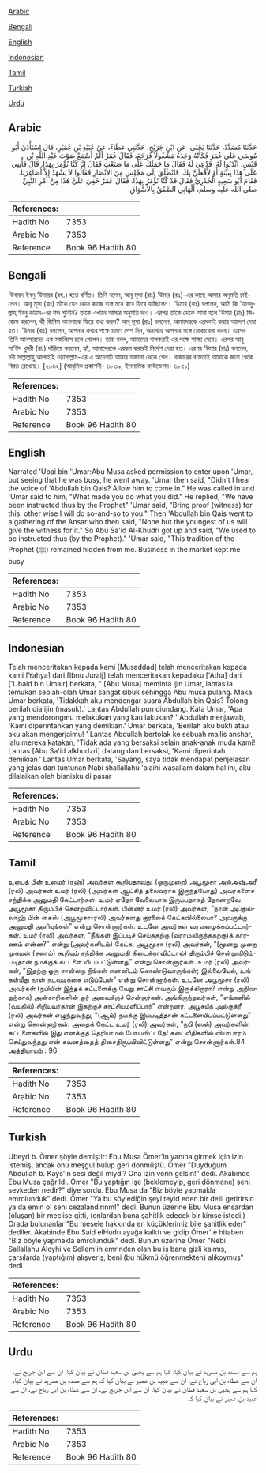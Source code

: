 [Arabic](#arabic)

[Bengali](#bengali)

[English](#english)

[Indonesian](#indonesian)

[Tamil](#tamil)

[Turkish](#turkish)

[Urdu](#urdu)

## Arabic


<div dir="rtl" lang="ar" style={{fontSize:'larger',backgroundColor:'#f8f9fa',padding:20}}>
حَدَّثَنَا مُسَدَّدٌ، حَدَّثَنَا يَحْيَى، عَنِ ابْنِ جُرَيْجٍ، حَدَّثَنِي عَطَاءٌ، عَنْ عُبَيْدِ بْنِ عُمَيْرٍ، قَالَ اسْتَأْذَنَ أَبُو مُوسَى عَلَى عُمَرَ فَكَأَنَّهُ وَجَدَهُ مَشْغُولاً فَرَجَعَ، فَقَالَ عُمَرُ أَلَمْ أَسْمَعْ صَوْتَ عَبْدِ اللَّهِ بْنِ قَيْسٍ، ائْذَنُوا لَهُ‏.‏ فَدُعِيَ لَهُ فَقَالَ مَا حَمَلَكَ عَلَى مَا صَنَعْتَ فَقَالَ إِنَّا كُنَّا نُؤْمَرُ بِهَذَا‏.‏ قَالَ فَأْتِنِي عَلَى هَذَا بِبَيِّنَةٍ أَوْ لأَفْعَلَنَّ بِكَ‏.‏ فَانْطَلَقَ إِلَى مَجْلِسٍ مِنَ الأَنْصَارِ فَقَالُوا لاَ يَشْهَدُ إِلاَّ أَصَاغِرُنَا‏.‏ فَقَامَ أَبُو سَعِيدٍ الْخُدْرِيُّ فَقَالَ قَدْ كُنَّا نُؤْمَرُ بِهَذَا‏.‏ فَقَالَ عُمَرُ خَفِيَ عَلَىَّ هَذَا مِنْ أَمْرِ النَّبِيِّ صلى الله عليه وسلم، أَلْهَانِي الصَّفْقُ بِالأَسْوَاقِ‏.‏
</div>
<div style={{backgroundColor:'#f8f9fa',padding:20, marginBottom: 10}}><table> <thead> <tr> <th>References:</th> <th></th> </tr> </thead> <tbody><tr><td>Hadith No</td><td>7353</td></tr><tr><td>Arabic No</td><td>7353</td></tr><tr><td>Reference</td><td>Book 96 Hadith 80</td></tr></tbody></table></div>

## Bengali


<div dir="ltr" lang="bn" style={{fontSize:'larger',backgroundColor:'#f8f9fa',padding:20}}>
‘উবায়দ ইবনু ‘উমায়র (রহ.) হতে বর্ণিত। তিনি বলেন, আবূ মূসা (রাঃ) ‘উমার (রাঃ)-এর কাছে আসার অনুমতি চাইলেন। আবূ মূসা (রাঃ) তাঁকে যেন কোন কাজে ব্যস্ত মনে করে ফিরে যাচ্ছিলেন। ‘উমার (রাঃ) বললেন, আমি কি ‘আবদুল্লাহ্ ইবনু কায়স-এর শব্দ শুনিনি? তাকে এখানে আসার অনুমতি দাও। এরপর তাঁকে ডেকে আনা হলে ‘উমার (রাঃ) জিজ্ঞেস করলেন, কী জিনিস আপনাকে ফিরে বাধ্য করল? আবূ মূসা (রাঃ) বললেন, আমাদেরকে এরকমই করার আদেশ দেয়া হত। ‘উমার (রাঃ) বললেন, আপনার কথার পক্ষে প্রমাণ পেশ দিন, অন্যথায় আপনার সঙ্গে মোকাবেলা করব। এরপর তিনি আনসারদের এক মজলিসে চলে গেলেন। তারা বলল, আমাদের বালকরাই এর পক্ষে সাক্ষ্য দেবে। এরপর আবূ সা‘ঈদ খুদরী (রাঃ) দাঁড়িয়ে বললেন, হ্যাঁ, আমাদেরকে এরকম করারই নির্দেশ দেয়া হত। এরপর ‘উমার (রাঃ) বললেন, নবী সাল্লাল্লাহু আলাইহি ওয়াসাল্লাম-এর এ আদেশটি আমার অজানা থেকে গেল। বাজারের ব্যস্ততাই আমাকে জানা থেকে বিরত রেখেছে। [২০৬২] (আধুনিক প্রকাশনী- ৬৮৩৯, ইসলামিক ফাউন্ডেশন- ৬৮৫১)
</div>
<div style={{backgroundColor:'#f8f9fa',padding:20, marginBottom: 10}}><table> <thead> <tr> <th>References:</th> <th></th> </tr> </thead> <tbody><tr><td>Hadith No</td><td>7353</td></tr><tr><td>Arabic No</td><td>7353</td></tr><tr><td>Reference</td><td>Book 96 Hadith 80</td></tr></tbody></table></div>

## English


<div dir="ltr" lang="en" style={{fontSize:'larger',backgroundColor:'#f8f9fa',padding:20}}>
Narrated 'Ubai bin 'Umar:Abu Musa asked permission to enter upon 'Umar, but seeing that he was busy, he went away. 'Umar then said, "Didn't I hear the voice of 'Abdullah bin Qais? Allow him to come in." He was called in and 'Umar said to him, "What made you do what you did." He replied, "We have been instructed thus by the Prophet" 'Umar said, "Bring proof (witness) for this, other wise I will do so-and-so to you." Then 'Abdullah bin Qais went to a gathering of the Ansar who then said, "None but the youngest of us will give the witness for it." So Abu Sa'id Al-Khudri got up and said, "We used to be instructed thus (by the Prophet)." 'Umar said, "This tradition of the Prophet (ﷺ) remained hidden from me. Business in the market kept me busy
</div>
<div style={{backgroundColor:'#f8f9fa',padding:20, marginBottom: 10}}><table> <thead> <tr> <th>References:</th> <th></th> </tr> </thead> <tbody><tr><td>Hadith No</td><td>7353</td></tr><tr><td>Arabic No</td><td>7353</td></tr><tr><td>Reference</td><td>Book 96 Hadith 80</td></tr></tbody></table></div>

## Indonesian


<div dir="ltr" lang="id" style={{fontSize:'larger',backgroundColor:'#f8f9fa',padding:20}}>
Telah menceritakan kepada kami [Musaddad] telah menceritakan kepada kami [Yahya] dari [Ibnu Juraij] telah menceritakan kepadaku ['Atha] dari ['Ubaid bin Umair] berkata, " [Abu Musa] meminta ijin Umar, lantas ia temukan seolah-olah Umar sangat sibuk sehingga Abu musa pulang. Maka Umar berkata, 'Tidakkah aku mendengar suara Abdullah bin Qais? Tolong berilah dia ijin (masuk).' Lantas Abdullah pun diundang. Kata Umar, 'Apa yang mendorongmu melakukan yang kau lakukan? ' Abdullah menjawab, 'Kami diperintahkan yang demikian.' Umar berkata, 'Berilah aku bukti atau aku akan mengerjaimu! ' Lantas Abdullah bertolak ke sebuah majlis anshar, lalu mereka katakan, 'Tidak ada yang bersaksi selain anak-anak muda kami! Lantas [Abu Sa'id alkhudzri] datang dan bersaksi, 'Kami diperintah demikian.' Lantas Umar berkata, 'Sayang, saya tidak mendapat penjelasan yang jelas dari tuntunan Nabi shallallahu 'alaihi wasallam dalam hal ini, aku dilalaikan oleh bisnisku di pasar
</div>
<div style={{backgroundColor:'#f8f9fa',padding:20, marginBottom: 10}}><table> <thead> <tr> <th>References:</th> <th></th> </tr> </thead> <tbody><tr><td>Hadith No</td><td>7353</td></tr><tr><td>Arabic No</td><td>7353</td></tr><tr><td>Reference</td><td>Book 96 Hadith 80</td></tr></tbody></table></div>

## Tamil


<div dir="ltr" lang="ta" style={{fontSize:'larger',backgroundColor:'#f8f9fa',padding:20}}>
உபைத் பின் உமைர் (ரஹ்) அவர்கள் கூறியதாவது: (ஒருமுறை) அபூமூசா அல்அஷ்அரீ (ரலி) அவர்கள் உமர் (ரலி) (அவர்கள் ஆட்சித் தலைவராக இருந்தபோது) அவர்களைச் சந்திக்க அனுமதி கேட்டார்கள். உமர் ஏதோ வேலையாக இருப்பதாகத் தோன்றவே அபூமூசா திரும்பிச் சென்றுவிட்டார்கள். பின்னர் உமர் (ரலி) அவர்கள், “நான் அப்துல்லாஹ் பின் கைஸ் (அபூமூசா-ரலி) அவர்களது குரலைக் கேட்கவில்லையா? அவருக்கு அனுமதி அளியுங்கள்” என்று சொன்னார்கள். உடனே அவர்கள் வரவழைக்கப்பட்டார்கள். உமர் (ரலி) அவர்கள், “நீங்கள் இப்படிச் செய்ததற்கு (வராமலிருந்ததற்கு)க் காரணம் என்ன?” என்று (அவர்களிடம்) கேட்க, அபூமூசா (ரலி) அவர்கள், “(மூன்று முறை முகமன் (சலாம்) கூறியும் சந்திக்க அனுமதி கிடைக்காவிட்டால்) திரும்பிச் சென்றுவிடும்படிதான் நமக்குக் கட்டளை யிடப்பட்டுள்ளது” என்று சொன்னார்கள். உமர் (ரலி) அவர்கள், “இதற்கு ஒரு சான்றை நீங்கள் என்னிடம் கொண்டுவாருங்கள்; இல்லையேல், உங்கள்மீது நான் நடவடிக்கை எடுப்பேன்” என்று சொன்னார்கள். உடனே அபூமூசா (ரலி) அவர்கள் (நபியின் இந்தக் கட்டளைக்கு வேறு சாட்சி எவரும் இருக்கிறாரா? என்று அறிவதற்காக) அன்சாரிகளின் ஓர் அவைக்குச் சென்றார்கள். அங்கிருந்தவர்கள், “எங்களில் (வயதில்) சிறியவர்தான் இதற்குச் சாட்சியமளிப்பார்” என்றனர். அபூசயீத் அல்குத்ரீ (ரலி) அவர்கள் எழுந்துவந்து, “(ஆம்) நமக்கு இப்படித்தான் கட்டளையிடப்பட்டுள்ளது” என்று சொன்னார்கள். அதைக் கேட்ட உமர் (ரலி) அவர்கள், “நபி (ஸல்) அவர்களின் கட்டளைகளில் இது எனக்குத் தெரியாமல் போய்விட்டதே! கடைவீதிகளில் வியாபாரம் செய்துவந்தது என் கவனத்தைத் திசைதிருப்பிவிட்டுள்ளது” என்று சொன்னார்கள்.84 அத்தியாயம் : 96
</div>
<div style={{backgroundColor:'#f8f9fa',padding:20, marginBottom: 10}}><table> <thead> <tr> <th>References:</th> <th></th> </tr> </thead> <tbody><tr><td>Hadith No</td><td>7353</td></tr><tr><td>Arabic No</td><td>7353</td></tr><tr><td>Reference</td><td>Book 96 Hadith 80</td></tr></tbody></table></div>

## Turkish


<div dir="ltr" lang="tr" style={{fontSize:'larger',backgroundColor:'#f8f9fa',padding:20}}>
Ubeyd b. Ömer şöyle demiştir: Ebu Musa Ömer'in yanına girmek için izin istemiş, ancak onu meşgul bulup geri dönmüştü. Ömer "Duyduğum Abdullah b. Kays'ın sesi değil miydi? Ona izin verin gelsin!" dedi. Akabinde Ebu Musa çağrıldı. Ömer "Bu yaptığın işe (beklemeyip, geri dönmene) seni sevkeden nedir?" diye sordu. Ebu Musa da "Biz böyle yapmakla emrolunduk" dedi. Ömer "Ya bu söylediğin şeyi teyid eden bir delil getirirsin ya da emin ol seni cezalandırınm!" dedi. Bunun üzerine Ebu Musa ensardan (oluşan) bir meclise gitti, (onlardan buna şahitlik edecek bir kimse istedi.) Orada bulunanlar "Bu mesele hakkında en küçüklerimiz bile şahitlik eder" dediler. Akabinde Ebu Said elHudrı ayağa kalktı ve gidip Ömer' e hitaben "Biz böyle yapmakla emrolunduk" dedi. Bunun üzerine Ömer "Nebi Sallallahu Aleyhi ve Sellem'in emrinden olan bu iş bana gizli kalmış, çarşılarda (yaptığım) alışveriş, beni (bu hükmü öğrenmekten) alıkoymuş" dedi
</div>
<div style={{backgroundColor:'#f8f9fa',padding:20, marginBottom: 10}}><table> <thead> <tr> <th>References:</th> <th></th> </tr> </thead> <tbody><tr><td>Hadith No</td><td>7353</td></tr><tr><td>Arabic No</td><td>7353</td></tr><tr><td>Reference</td><td>Book 96 Hadith 80</td></tr></tbody></table></div>

## Urdu


<div dir="rtl" lang="ur" style={{fontSize:'larger',backgroundColor:'#f8f9fa',padding:20}}>
ہم سے مسدد بن مسرہد نے بیان کیا، کہا ہم سے یحییٰ بن سعید قطان نے بیان کیا، ان سے ابن جریج نے، ان سے عطاء بن ابی رباح نے، ان سے عبید بن عمیر نے بیان کیا کہ ہم سے مسدد بن مسرہد نے بیان کیا، کہا ہم سے یحییٰ بن سعید قطان نے بیان کیا، ان سے ابن جریج نے، ان سے عطاء بن ابی رباح نے، ان سے عبید بن عمیر نے بیان کیا کہ
</div>
<div style={{backgroundColor:'#f8f9fa',padding:20, marginBottom: 10}}><table> <thead> <tr> <th>References:</th> <th></th> </tr> </thead> <tbody><tr><td>Hadith No</td><td>7353</td></tr><tr><td>Arabic No</td><td>7353</td></tr><tr><td>Reference</td><td>Book 96 Hadith 80</td></tr></tbody></table></div>